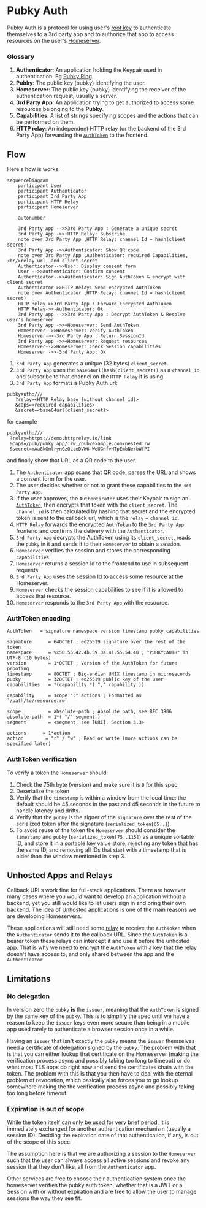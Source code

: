 # Pubky Auth

Pubky Auth is a protocol for using user's [root key](../concepts/rootkey.md) to authenticate themselves to a 3rd party app and to authorize that app to access resources on the user's [Homeserver](../concepts/homeserver.md).

### Glossary
1. **Authenticator**: An application holding the Keypair used in authentication. Eg [Pubky Ring](https://github.com/pubky/pubky-ring).
1. **Pubky**: The public key (pubky) identifying the user.
1. **Homeserver**: The public key (pubky) identifying the receiver of the authentication request, usually a server.
1. **3rd Party App**: An application trying to get authorized to access some resources belonging to the **Pubky**.
1. **Capabilities**: A list of strings specifying scopes and the actions that can be performed on them.
1. **HTTP relay**: An independent HTTP relay (or the backend of the 3rd Party App) forwarding the [`AuthToken`](#authtoken-encoding) to the frontend.  

## Flow

Here's how is works:

```mermaid
sequenceDiagram
    participant User
    participant Authenticator
    participant 3rd Party App 
    participant HTTP Relay
    participant Homeserver

    autonumber
    
    3rd Party App -->>3rd Party App : Generate a unique secret
    3rd Party App ->>+HTTP Relay: Subscribe
    note over 3rd Party App ,HTTP Relay: channel Id = hash(client secret)
    3rd Party App ->>Authenticator: Show QR code
    note over 3rd Party App ,Authenticator: required Capabilities,<br/>relay url, and client secret
    Authenticator-->>User: Display consent form
    User -->>Authenticator: Confirm consent
    Authenticator-->>Authenticator: Sign AuthToken & encrypt with client secret
    Authenticator->>HTTP Relay: Send encrypted AuthToken
    note over Authenticator ,HTTP Relay: channel Id = hash(client secret)
    HTTP Relay->>3rd Party App : Forward Encrypted AuthToken
    HTTP Relay->>-Authenticator: Ok
    3rd Party App -->>3rd Party App : Decrypt AuthToken & Resolve user's homeserver
    3rd Party App ->>+Homeserver: Send AuthToken
    Homeserver-->>Homeserver: Verify AuthToken
    Homeserver->>-3rd Party App : Return SessionId
    3rd Party App ->>+Homeserver: Request resources
    Homeserver-->>Homeserver: Check Session capabilities
    Homeserver ->>-3rd Party App: Ok
```

1. `3rd Party App` generates a unique (32 bytes) `client_secret`.
1. `3rd Party App` uses the `base64url(hash(client_secret))` as a `channel_id` and subscribe to that channel on the `HTTP Relay` it is using.
1. `3rd Party App` formats a Pubky Auth url:
```
pubkyauth:///
   ?relay=<HTTP Relay base (without channel_id)>
   &caps=<required capabilities>
   &secret=<base64url(client_secret)>
```
 for example 
 ```
pubkyauth:///
  ?relay=https://demo.httprelay.io/link
  &caps=/pub/pubky.app/:rw,/pub/example.com/nested:rw
  &secret=mAa8kGmlrynGzQLteDVW6-WeUGnfvHTpEmbNerbWfPI
 ```
 and finally show that URL as a QR code to the user.
1. The `Authenticator` app scans that QR code, parses the URL and shows a consent form for the user.
1. The user decides whether or not to grant these capabilities to the `3rd Party App`.
1. If the user approves, the `Authenticator` uses their Keypair to sign an [`AuthToken`](#authtoken-encoding), then encrypts that token with the `client_secret`. The `channel_id` is then calculated by hashing that secret and the encrypted token is sent to the callback url, which is the `relay` + `channel_id`.
1. `HTTP Relay` forwards the encrypted `AuthToken` to the `3rd Party App` frontend and confirms the delivery with the `Authenticator`.
1. `3rd Party App` decrypts the AuthToken using its `client_secret`, reads the `pubky` in it and sends it to their `Homeserver` to obtain a session.
1. `Homeserver` verifies the session and stores the corresponding `capabilities`.
1. `Homeserver` returns a session Id to the frontend to use in subsequent requests.
1. `3rd Party App` uses the session Id to access some resource at the Homeserver.
1. `Homeserver` checks the session capabilities to see if it is allowed to access that resource.
1. `Homeserver` responds to the `3rd Party App` with the resource.

### AuthToken encoding
```abnf
AuthToken   = signature namespace version timestamp pubky capabilities

signature      = 64OCTET ; ed25519 signature over the rest of the token
namespace      = %x50.55.42.4b.59.3a.41.55.54.48 ; "PUBKY:AUTH" in UTF-8 (10 bytes)
version        = 1*OCTET ; Version of the AuthToken for future proofing
timestamp      = 8OCTET ; Big-endian UNIX timestamp in microseconds
pubky          = 32OCTET ; ed25519 public key of the user
capabilities   = *(capability *( "," capability ))

capability     = scope ":" actions ; Formatted as `/path/to/resource:rw`

scope          = absolute-path ; Absolute path, see RFC 3986
absolute-path  = 1*( "/" segment )
segment        = <segment, see [URI], Section 3.3>

actions      = 1*action
action        = "r" / "w" ; Read or write (more actions can be specified later)
```

### AuthToken verification
To verify a token the `Homeserver` should:
1. Check the 75th byte (version) and make sure it is `0` for this spec.
1. Deserialize the token
1. Verify that the `timestamp` is within a window from the local time: the default should be 45 seconds in the past and 45 seconds in the future to handle latency and drifts.
1. Verify that the `pubky` is the signer of the `signature` over the rest of the serialized token after the signature (`serialized_token[65..]`).
1. To avoid reuse of the token the `Homeserver` should consider the `timestamp` and `pubky`  (`serialized_token[75..115]`) as a unique sortable ID, and store it in a sortable key value store, rejecting any token that has the same ID, and removing all IDs that start with a timestamp that is older than the window mentioned in step 3.

## Unhosted Apps and Relays
Callback URLs work fine for full-stack applications. There are however many cases where you would want to develop an application without a backend, yet you still would like to let users sign in and bring their own backend. The idea of [Unhosted](https://unhosted.org/) applications is one of the main reasons we are developing Homeservers.

These applications will still need some [relay](https://httprelay.io/) to receive the `AuthToken` when the `Authenticator` sends it to the callback URL. Since the `AuthToken` is a bearer token these relays can intercept it and use it before the unhosted app. That is why we need to encrypt the `AuthToken` with a key that the relay doesn't have access to, and only shared between the app and the `Authenticator` 

## Limitations

### No delegation
In version zero the `pubky` **is** the `issuer`, meaning that the `AuthToken` is signed by the same key of the `pubky`. This is to simplify the spec until we have a reason to keep the `issuer` keys even more secure than being in a mobile app used rarely to authenticate a browser session once in a while.

Having an `issuer` that isn't exactly the `pubky` means the `issuer` themselves need a certificate of delegation signed by the `pubky`. The problem with that is that you can either lookup that certificate on the Homeserver (making the verification process async and possibly taking too long to timeout) or do what most TLS apps do right now and send the certificates chain with the token. The problem with this is that you then have to deal with the eternal problem of revocation, which basically also forces you to go lookup somewhere making the the verification process async and possibly taking too long before timeout.

### Expiration is out of scope
While the token itself can only be used for very brief period, it is immediately exchanged for another authentication mechanism (usually a session ID). Deciding the expiration date of that authentication, if any, is out of the scope of this spec.

The assumption here is that we are authorizing a session to the `Homeserver` such that the user can always access all active sessions and revoke any session that they don't like, all from the `Authenticator` app.

Other services are free to choose their authentication system once the homeserver verifies the pubky auth token, whether that is a JWT or a Session with or without expiration and are free to allow the user to manage sessions the way they see fit.
